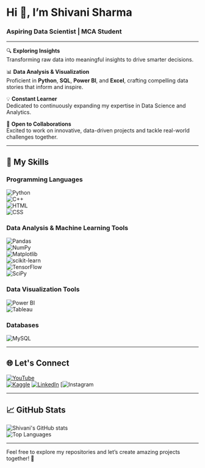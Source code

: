 # Hi 👋, I’m Shivani Sharma  
### Aspiring Data Scientist | MCA Student 

---


🔍 **Exploring Insights**  
Transforming raw data into meaningful insights to drive smarter decisions.  

📊 **Data Analysis & Visualization**  
Proficient in **Python**, **SQL**, **Power BI**, and **Excel**, crafting compelling data stories that inform and inspire.  

💡 **Constant Learner**  
Dedicated to continuously expanding my expertise in Data Science and Analytics.  

💼 **Open to Collaborations**  
Excited to work on innovative, data-driven projects and tackle real-world challenges together.  

---

## 🌟 **My Skills**  

### **Programming Languages**  
![Python](https://img.shields.io/badge/Python-%233776AB.svg?style=for-the-badge&logo=python&logoColor=white)  
![C++](https://img.shields.io/badge/C++-%2300599C.svg?style=for-the-badge&logo=c%2B%2B&logoColor=white)  
![HTML](https://img.shields.io/badge/HTML-%23E34F26.svg?style=for-the-badge&logo=html5&logoColor=white)  
![CSS](https://img.shields.io/badge/CSS-%231572B6.svg?style=for-the-badge&logo=css3&logoColor=white)  

### **Data Analysis & Machine Learning Tools**  
![Pandas](https://img.shields.io/badge/Pandas-%23150458.svg?style=for-the-badge&logo=pandas&logoColor=white)  
![NumPy](https://img.shields.io/badge/NumPy-%23013243.svg?style=for-the-badge&logo=numpy&logoColor=white)  
![Matplotlib](https://img.shields.io/badge/Matplotlib-%23F37626.svg?style=for-the-badge&logo=matplotlib&logoColor=white)  
![scikit-learn](https://img.shields.io/badge/scikit--learn-%23F7931E.svg?style=for-the-badge&logo=scikit-learn&logoColor=white)  
![TensorFlow](https://img.shields.io/badge/TensorFlow-%23FF6F00.svg?style=for-the-badge&logo=tensorflow&logoColor=white)  
![SciPy](https://img.shields.io/badge/SciPy-%230C55A5.svg?style=for-the-badge&logo=scipy&logoColor=white)  

### **Data Visualization Tools**  
![Power BI](https://img.shields.io/badge/Power%20BI-%23F2C811.svg?style=for-the-badge&logo=power-bi&logoColor=black)  
![Tableau](https://img.shields.io/badge/Tableau-%23E97627.svg?style=for-the-badge&logo=tableau&logoColor=white)  

### **Databases**  
![MySQL](https://img.shields.io/badge/MySQL-%234479A1.svg?style=for-the-badge&logo=mysql&logoColor=white)  

---

## 🌐 **Let's Connect**  

[![YouTube](https://img.shields.io/badge/YouTube-%23FF0000.svg?style=for-the-badge&logo=youtube&logoColor=white)](https://www.youtube.com/@shivanisharma_8)  
[![Kaggle](https://img.shields.io/badge/Kaggle-%2320BEFF.svg?style=for-the-badge&logo=kaggle&logoColor=white)](https://www.kaggle.com/vanitech8)
[![LinkedIn](https://img.shields.io/badge/LinkedIn-%230A66C2.svg?style=for-the-badge&logo=linkedin&logoColor=white)](https://www.linkedin.com/in/shivani-sharma-8b6047301?utm_source=share&utm_campaign=share_via&utm_content=profile&utm_medium=android_app)
[![Instagram](https://www.threads.net/@vani.writes7)

---

## 📈 **GitHub Stats**  
![Shivani's GitHub stats](https://github-readme-stats.vercel.app/api?username=ShivanisharmaF128&show_icons=true&theme=radical)  
![Top Languages](https://github-readme-stats.vercel.app/api/top-langs/?username=ShivanisharmaF128&layout=compact&theme=radical)  

---


Feel free to explore my repositories and let’s create amazing projects together! 🚀  
